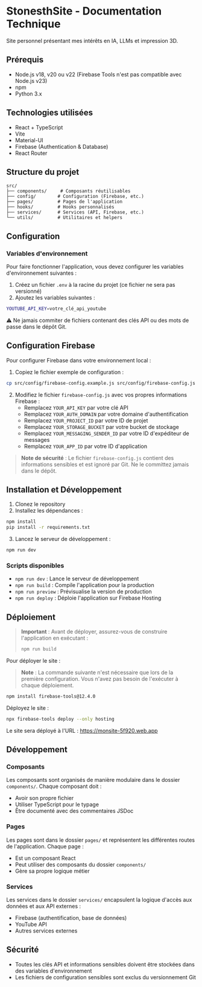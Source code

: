 # StonesthSite - Documentation Technique

Site personnel présentant mes intérêts en IA, LLMs et impression 3D.

## Prérequis

- Node.js v18, v20 ou v22 (Firebase Tools n'est pas compatible avec Node.js v23)
- npm
- Python 3.x

## Technologies utilisées

- React + TypeScript
- Vite
- Material-UI
- Firebase (Authentication & Database)
- React Router

## Structure du projet

```
src/
├── components/     # Composants réutilisables
├── config/        # Configuration (Firebase, etc.)
├── pages/         # Pages de l'application
├── hooks/         # Hooks personnalisés
├── services/      # Services (API, Firebase, etc.)
└── utils/         # Utilitaires et helpers
```

## Configuration

### Variables d'environnement
Pour faire fonctionner l'application, vous devez configurer les variables d'environnement suivantes :

1. Créez un fichier `.env` à la racine du projet (ce fichier ne sera pas versionné)
2. Ajoutez les variables suivantes :

```bash
YOUTUBE_API_KEY=votre_clé_api_youtube
```

⚠️ Ne jamais commiter de fichiers contenant des clés API ou des mots de passe dans le dépôt Git.

## Configuration Firebase

Pour configurer Firebase dans votre environnement local :

1. Copiez le fichier exemple de configuration :
```bash
cp src/config/firebase-config.example.js src/config/firebase-config.js
```

2. Modifiez le fichier `firebase-config.js` avec vos propres informations Firebase :
   - Remplacez `YOUR_API_KEY` par votre clé API
   - Remplacez `YOUR_AUTH_DOMAIN` par votre domaine d'authentification
   - Remplacez `YOUR_PROJECT_ID` par votre ID de projet
   - Remplacez `YOUR_STORAGE_BUCKET` par votre bucket de stockage
   - Remplacez `YOUR_MESSAGING_SENDER_ID` par votre ID d'expéditeur de messages
   - Remplacez `YOUR_APP_ID` par votre ID d'application

> **Note de sécurité** : Le fichier `firebase-config.js` contient des informations sensibles et est ignoré par Git. Ne le committez jamais dans le dépôt.

## Installation et Développement

1. Clonez le repository
2. Installez les dépendances :
```bash
npm install
pip install -r requirements.txt
```

3. Lancez le serveur de développement :
```bash
npm run dev
```

### Scripts disponibles

- `npm run dev` : Lance le serveur de développement
- `npm run build` : Compile l'application pour la production
- `npm run preview` : Prévisualise la version de production
- `npm run deploy` : Déploie l'application sur Firebase Hosting

## Déploiement

> **Important** : Avant de déployer, assurez-vous de construire l'application en exécutant :
> ```bash
> npm run build
> ```

Pour déployer le site :

> **Note** : La commande suivante n'est nécessaire que lors de la première configuration. Vous n'avez pas besoin de l'exécuter à chaque déploiement.

```bash
npm install firebase-tools@12.4.0
```

Déployez le site :
```bash
npx firebase-tools deploy --only hosting
```

Le site sera déployé à l'URL : https://monsite-5f920.web.app

## Développement

### Composants

Les composants sont organisés de manière modulaire dans le dossier `components/`. Chaque composant doit :
- Avoir son propre fichier
- Utiliser TypeScript pour le typage
- Être documenté avec des commentaires JSDoc

### Pages

Les pages sont dans le dossier `pages/` et représentent les différentes routes de l'application. Chaque page :
- Est un composant React
- Peut utiliser des composants du dossier `components/`
- Gère sa propre logique métier

### Services

Les services dans le dossier `services/` encapsulent la logique d'accès aux données et aux API externes :
- Firebase (authentification, base de données)
- YouTube API
- Autres services externes

## Sécurité
- Toutes les clés API et informations sensibles doivent être stockées dans des variables d'environnement
- Les fichiers de configuration sensibles sont exclus du versionnement Git
